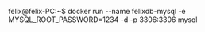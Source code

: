felix@felix-PC:~$ docker run --name felixdb-mysql -e MYSQL_ROOT_PASSWORD=1234 -d -p 3306:3306 mysql
